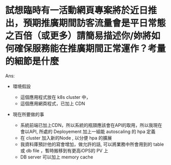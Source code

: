 # 試想臨時有一活動網頁專案將於近日推出，預期推廣期間訪客流量會是平日常態之百倍（或更多）請簡易描述你/妳將如何確保服務能在推廣期間正常運作？考量的細節是什麼
Ans:
- 環境假設
  - 這個應用程式放在 k8s cluster 中，
  - 這個應用網頁程式，已加上 CDN 

- 現在所要做的事
  - 系統前端已加上CDN，所以系統的瓶頸應該會在API的取用，所以我現在會以API, 所處的 Deployement 加上一組能 autoscaling 的 hpa 定義
  - 在 cluster 加入新的Node , 以分便 hpa 的擴展
  - 我資料庫預計他的寫會增加，做允許的話, 可以將業務中所會用到的 table 或 db file ，暫時搬移到有更高iOPS的 PV 上
  - DB server 可以加上 memory cache